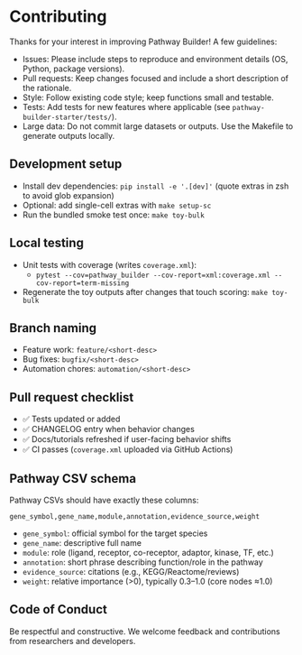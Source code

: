 # Contributing

Thanks for your interest in improving Pathway Builder! A few guidelines:

- Issues: Please include steps to reproduce and environment details (OS, Python, package versions).
- Pull requests: Keep changes focused and include a short description of the rationale.
- Style: Follow existing code style; keep functions small and testable.
- Tests: Add tests for new features where applicable (see `pathway-builder-starter/tests/`).
- Large data: Do not commit large datasets or outputs. Use the Makefile to generate outputs locally.

## Development setup

- Install dev dependencies: `pip install -e '.[dev]'` (quote extras in zsh to avoid glob expansion)
- Optional: add single-cell extras with `make setup-sc`
- Run the bundled smoke test once: `make toy-bulk`

## Local testing

- Unit tests with coverage (writes `coverage.xml`):
  - `pytest --cov=pathway_builder --cov-report=xml:coverage.xml --cov-report=term-missing`
- Regenerate the toy outputs after changes that touch scoring: `make toy-bulk`

## Branch naming

- Feature work: `feature/<short-desc>`
- Bug fixes: `bugfix/<short-desc>`
- Automation chores: `automation/<short-desc>`

## Pull request checklist

- ✅ Tests updated or added
- ✅ CHANGELOG entry when behavior changes
- ✅ Docs/tutorials refreshed if user-facing behavior shifts
- ✅ CI passes (`coverage.xml` uploaded via GitHub Actions)

## Pathway CSV schema

Pathway CSVs should have exactly these columns:

```
gene_symbol,gene_name,module,annotation,evidence_source,weight
```

- `gene_symbol`: official symbol for the target species
- `gene_name`: descriptive full name
- `module`: role (ligand, receptor, co-receptor, adaptor, kinase, TF, etc.)
- `annotation`: short phrase describing function/role in the pathway
- `evidence_source`: citations (e.g., KEGG/Reactome/reviews)
- `weight`: relative importance (>0), typically 0.3–1.0 (core nodes ≈1.0)

## Code of Conduct

Be respectful and constructive. We welcome feedback and contributions from researchers and developers.
